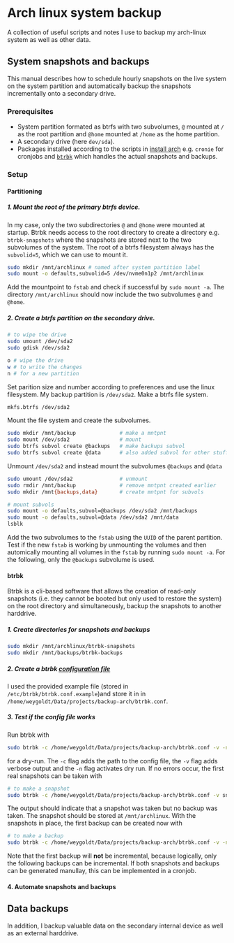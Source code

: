 # Arch linux system backup
A collection of useful scripts and notes I use to backup my arch-linux system as well as other data.

## System snapshots and backups
This manual describes how to schedule hourly snapshots on the live system on the system partition and automatically backup the snapshots incrementally onto a secondary drive.

### Prerequisites
- System partition formated as btrfs with two subvolumes, `@` mounted at `/` as the root partition and `@home` mounted at `/home` as the home partition.
- A secondary drive (here `dev/sda`). 
- Packages installed according to the scripts in [install arch](https://github.com/weygoldt/install-arch.git) e.g. `cronie` for cronjobs and [`btrbk`](https://github.com/digint/btrbk) which handles the actual snapshots and backups.

### Setup
#### Partitioning
##### 1. Mount the root of the primary btrfs device. 

In my case, only the two subdirectories `@` and `@home` were mounted at startup. Btrbk needs access to the root directory to create a directory e.g. `btrbk-snapshots` where the snapshots are stored next to the two subvolumes of the system. The root of a btrfs filesystem always has the `subvolid=5`, which we can use to mount it.
```sh
sudo mkdir /mnt/archlinux # named after system partition label
sudo mount -o defaults,subvolid=5 /dev/nvme0n1p2 /mnt/archlinux
``` 
Add the mountpoint to `fstab` and check if successful by `sudo mount -a`. The directory `/mnt/archlinux` should now include the two subvolumes `@` and `@home`.
##### 2. Create a btrfs partition on the secondary drive. 
```sh
# to wipe the drive
sudo umount /dev/sda2
sudo gdisk /dev/sda2

o # wipe the drive
w # to write the changes
n # for a new partition
```
Set parition size and number according to preferences and use the linux filesystem. My backup partition is `/dev/sda2`. Make a btrfs file system.
```sh
mkfs.btrfs /dev/sda2
```
Mount the file system and create the subvolumes.
```sh
sudo mkdir /mnt/backup              # make a mntpnt
sudo mount /dev/sda2                # mount
sudo btrfs subvol create @backups   # make backups subvol
sudo btrfs subvol create @data      # also added subvol for other stuff 
```
Unmount `/dev/sda2` and instead mount the subvolumes `@backups` and `@data`
```sh
sudo umount /dev/sda2               # unmount
sudo rmdir /mnt/backup              # remove mntpnt created earlier
sudo mkdir /mnt{backups,data}       # create mntpnt for subvols

# mount subvols
sudo mount -o defaults,subvol=@backups /dev/sda2 /mnt/backups
sudo mount -o defaults,subvol=@data /dev/sda2 /mnt/data
lsblk
```
Add the two subvolumes to the `fstab` using the `UUID` of the parent partition. Test if the new `fstab` is working by unmounting the volumes and then automically mounting all volumes in the `fstab` by running `sudo mount -a`. For the following, only the `@backups` subvolume is used.

#### btrbk
Btrbk is a cli-based software that allows the creation of read-only snapshots (i.e. they cannot be booted but only used to restore the system) on the root directory and simultaneously, backup the snapshots to another harddrive.

##### 1. Create directories for snapshots and backups
```sh
sudo mkdir /mnt/archlinux/btrbk-snapshots
sudo mkdir /mnt/backups/btrbk-backups
```

##### 2. Create a btrbk [configuration file](btrbk.conf)
I used the provided example file (stored in `/etc/btrbk/btrbk.conf.example`)and store it in in `/home/weygoldt/Data/projects/backup-arch/btrbk.conf`.

##### 3. Test if the config file works
Run btrbk with 
```sh
sudo btrbk -c /home/weygoldt/Data/projects/backup-arch/btrbk.conf -v -n run
```
 for a dry-run. The `-c` flag adds the path to the config file, the `-v` flag adds verbose output and the `-n` flag activates dry run. If no errors occur, the first real snapshots can be taken with

```sh
# to make a snapshot
sudo btrbk -c /home/weygoldt/Data/projects/backup-arch/btrbk.conf -v snapshot
```
The output should indicate that a snapshot was taken but no backup was taken. The snapshot should be stored at `/mnt/archlinux`. With the snapshots in place, the first backup can be created now with
```sh
# to make a backup
sudo btrbk -c /home/weygoldt/Data/projects/backup-arch/btrbk.conf -v -n resume
```
Note that the first backup will **not** be incremental, because logically, only the following backups can be incremental. If both snapshots and backups can be generated manullay, this can be implemented in a cronjob.

#### 4. Automate snapshots and backups


## Data backups
In addition, I backup valuable data on the secondary internal device as well as an external harddrive. 
